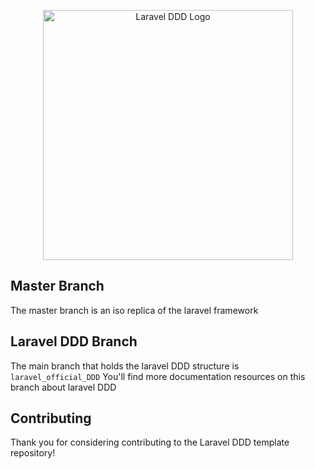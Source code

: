 <p align="center">
<img src="https://repository-images.githubusercontent.com/579700152/8ef2ea41-5907-4e25-9d80-1e8a7876d5fa" width="400" alt="Laravel DDD Logo">
</p>

## Master Branch

The master branch is an iso replica of the laravel framework

## Laravel DDD Branch

The main branch that holds the laravel DDD structure is `laravel_official_DDD`
You'll find more documentation resources on this branch about laravel DDD

## Contributing

Thank you for considering contributing to the Laravel DDD template repository!
